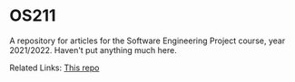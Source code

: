# OS211
A repository for articles for the Software Engineering Project course, year 2021/2022.
Haven't put anything much here.

Related Links:
[This repo](https://github.com/KentaBisma/artikel-ppl)